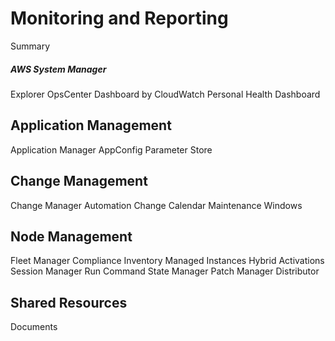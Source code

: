 # Monitoring and Reporting

Summary


##### AWS System Manager
Explorer
OpsCenter
Dashboard by CloudWatch
Personal Health Dashboard

## Application Management
Application Manager
AppConfig
Parameter Store

## Change Management
Change Manager
Automation
Change Calendar
Maintenance Windows

## Node Management
Fleet Manager
Compliance
Inventory
Managed Instances
Hybrid Activations
Session Manager
Run Command
State Manager
Patch Manager
Distributor

## Shared Resources
Documents